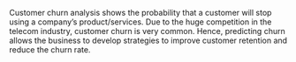 Customer churn analysis shows the probability that a customer will stop using a company’s product/services. 
Due to the huge competition in the telecom industry, customer churn is very common.
Hence, predicting churn allows the business to develop strategies to improve customer retention and reduce the churn rate.

